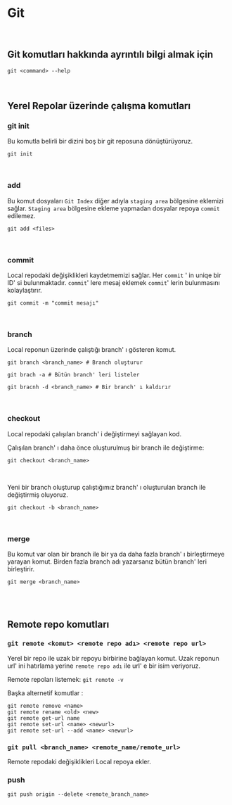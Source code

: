 # Git

<br />

## Git komutları hakkında ayrıntılı bilgi almak için
    git <command> --help

<br />

## Yerel Repolar üzerinde çalışma komutları

### git init
Bu komutla belirli bir dizini boş bir git reposuna dönüştürüyoruz.

    git init

<br />

### add
Bu komut dosyaları ``Git Index`` diğer adıyla ``staging area`` bölgesine eklemizi sağlar. ``Staging area`` bölgesine ekleme yapmadan dosyalar repoya ``commit`` edilemez.

    git add <files>

<br />

### commit 
Local repodaki değişiklikleri kaydetmemizi sağlar. Her ``commit`` ' in uniqe bir ID' si bulunmaktadır. ``commit``' lere mesaj eklemek ``commit``' lerin bulunmasını kolaylaştırır.

    git commit -m "commit mesajı"

<br />

### branch
Local reponun üzerinde çalıştığı branch' ı gösteren komut.


    git branch <branch_name> # Branch oluşturur

    git brach -a # Bütün branch' leri listeler

    git bracnh -d <branch_name> # Bir branch' ı kaldırır

<br />

### checkout
Local repodaki çalışılan branch' i değiştirmeyi sağlayan kod.

Çalışılan branch' ı daha önce oluşturulmuş bir branch ile değiştirme: 

    git checkout <branch_name>

<br />

Yeni bir branch oluşturup çalıştığımız branch' ı oluşturulan branch ile değiştirmiş oluyoruz.

    git checkout -b <branch_name>

<br />

### merge
Bu komut var olan bir branch ile bir ya da daha fazla branch' ı birleştirmeye yarayan komut. Birden fazla branch adı yazarsanız bütün branch' leri birleştirir.

    git merge <branch_name>

<br />
<br />

## Remote repo komutları

### ``git remote <komut> <remote repo adı> <remote repo url>``
Yerel bir repo ile uzak bir repoyu birbirine bağlayan komut. Uzak reponun url' ini hatırlama yerine ``remote repo adı`` ile url' e bir isim veriyoruz.

Remote repoları listemek: ``git remote -v``

Başka alternetif komutlar : 

    git remote remove <name>
    git remote rename <old> <new>
    git remote get-url name
    git remote set-url <name> <newurl>
    git remote set-url --add <name> <newurl>

### ``git pull <branch_name> <remote_name/remote_url>``
Remote repodaki değişiklikleri Local repoya ekler.


### push
    git push origin --delete <remote_branch_name>